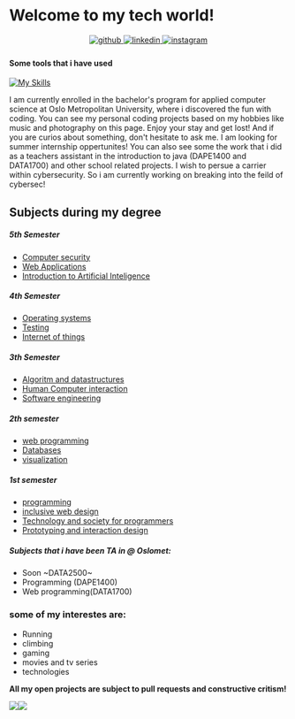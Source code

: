 

# Welcome to my tech world!

<div align="center">
<a href="https://github.com/jpwiig" target="_blank">
<img src=https://img.shields.io/badge/github-%2324292e.svg?&style=for-the-badge&logo=github&logoColor=white alt=github style="margin-bottom: 5px;" />
</a>
<a href="https://www.linkedin.com/in/jonpetterwiig" target="_blank">
<img src=https://img.shields.io/badge/linkedin-%231E77B5.svg?&style=for-the-badge&logo=linkedin&logoColor=white alt=linkedin style="margin-bottom: 5px;" />
</a>
<a href="https://www.instagram.com/jpwiig/" target="_blank">
<img src=https://img.shields.io/badge/instagram-%23000000.svg?&style=for-the-badge&logo=instagram&logoColor=white alt=instagram style="margin-bottom: 5px;" />
</a>  
</div>  

  #### Some tools that i have used
[![My Skills](https://skillicons.dev/icons?i=java,linux,docker,git,js,html,css,react,dotnet,bootstrap,heroku,bash,powershell,mysql,idea)](https://skillicons.dev)
<br/>  

I am currently enrolled in the bachelor's program for applied computer science at Oslo Metropolitan University, where i discovered the fun with coding. You can see my personal coding projects based on my hobbies like music and photography on this page.  Enjoy your stay and get lost! And if you are curios about something, don't hesitate to ask me. I am looking for summer internship oppertunites! You can also see some the work that i did as a teachers assistant in the introduction to java (DAPE1400 and DATA1700) and other school related projects. I wish to persue a carrier within cybersecurity. So i am currently working on breaking into the feild of cybersec! 

## Subjects during my degree

##### 5th Semester
* [Computer security](https://student.oslomet.no/en/studier/-/studieinfo/emne/ITPE3100/2023/H%C3%98ST)
* [Web Applications](https://student.oslomet.no/en/studier/-/studieinfo/emne/ITPE3200/2023/H%C3%98ST)
* [Introduction to Artificial Inteligence](https://student.oslomet.no/en/studier/-/studieinfo/emne/DAVE3625/2023/H%C3%98ST)

##### 4th Semester
* [Operating systems](https://student.oslomet.no/en/studier/-/studieinfo/emne/DATA2500/2022/H%C3%98ST) 
* [Testing](https://student.oslomet.no/en/studier/-/studieinfo/emne/ADTS2310/2022/H%C3%98ST) 
* [Internet of things](https://student.oslomet.no/en/studier/-/studieinfo/emne/ADSE1310/2022/H%C3%98ST)

##### 3th Semester 
* [Algoritm and datastructures](https://student.oslomet.no/en/studier/-/studieinfo/emne/DATS2300/2022/H%C3%98ST)
* [Human Computer interaction](https://student.oslomet.no/en/studier/-/studieinfo/emne/ADSE2100/2022/H%C3%98ST) 
* [Software engineering](https://student.oslomet.no/en/studier/-/studieinfo/emne/DAFE2200/2022/H%C3%98ST)
  

##### 2th semester
 * [web programming](https://student.oslomet.no/en/studier/-/studieinfo/emne/DATA1700/2022/H%C3%98ST)
 * [Databases](https://student.oslomet.no/en/studier/-/studieinfo/emne/DATA1500/2022/H%C3%98ST) 
 * [visualization](https://student.oslomet.no/en/studier/-/studieinfo/emne/ADSE3200/2022/H%C3%98ST)
##### 1st semester
 * [programming](https://student.oslomet.no/en/studier/-/studieinfo/emne/DAPE1400/2021/H%C3%98ST) 
 * [inclusive web design](https://student.oslomet.no/en/studier/-/studieinfo/emne/DATA1200/2021/H%C3%98ST)
 * [Technology and society for programmers](https://student.oslomet.no/en/studier/-/studieinfo/emne/DATA1100/2023/H%C3%98ST)
 * [Prototyping and interaction design](https://student.oslomet.no/en/studier/-/studieinfo/emne/ADTS1600/2023/H%C3%98ST)
 
  

##### Subjects that i have been TA in @ Oslomet: 
* Soon ~DATA2500~
* Programming (DAPE1400)
* Web programming(DATA1700)

### some of my interestes are:   
  

+ Running
+ climbing
+ gaming
+ movies and tv series
+ technologies  

**All my open projects are subject to pull requests and constructive critism!**
  
<div>
<img src="https://github-readme-stats.vercel.app/api/top-langs/?username=jpwiig&theme=highcontrast&layout=compact"  /><img src ="https://github-readme-stats.vercel.app/api?username=jpwiig&theme=highcontrast&show_icons=true&count_private=true&layout=compact"/>
</div>
<br />


